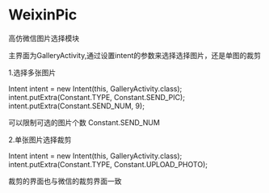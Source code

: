 # WeixinPic
高仿微信图片选择模块

主界面为GalleryActivity,通过设置intent的参数来选择选择图片，还是单图的裁剪

1.选择多张图片

Intent intent = new Intent(this, GalleryActivity.class); 
intent.putExtra(Constant.TYPE, Constant.SEND_PIC); intent.putExtra(Constant.SEND_NUM, 9); 

可以限制可选的图片个数 Constant.SEND_NUM

2.单张图片选择裁剪

Intent intent = new Intent(this, GalleryActivity.class); 
intent.putExtra(Constant.TYPE, Constant.UPLOAD_PHOTO); 

裁剪的界面也与微信的裁剪界面一致
